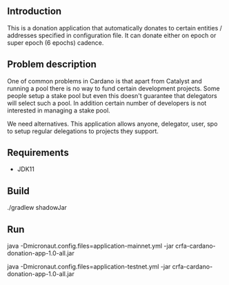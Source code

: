 
## Introduction
This is a donation application that automatically donates to certain entities / addresses specified in configuration file. It can donate either on epoch or super epoch (6 epochs) cadence.

## Problem description
One of common problems in Cardano is that apart from Catalyst and running a pool there is no way to fund certain development projects. Some people setup a stake pool but even this doesn't guarantee that delegators will select such a pool. In addition certain number of developers is not interested in managing a stake pool.

We need alternatives. This application allows anyone, delegator, user, spo to setup regular delegations to projects they support.

## Requirements
- JDK11

## Build
./gradlew shadowJar

## Run
java -Dmicronaut.config.files=application-mainnet.yml -jar crfa-cardano-donation-app-1.0-all.jar

java -Dmicronaut.config.files=application-testnet.yml -jar crfa-cardano-donation-app-1.0-all.jar

